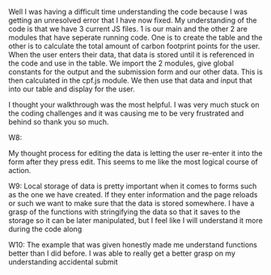 Well I was having a difficult time understanding the code because I was getting an unresolved error that I have now fixed. My understanding of the code is that we have 3 current JS files. 1 is our main and the other 2 are modules that have seperate running code. One is to create the table and the other is to calculate the total amount of carbon footprint points for the user. When the user enters their data, that data is stored until it is referenced in the code and use in the table. We import the 2 modules, give global constants for the output and the submission form and our other data. This is then calculated in the cpf.js module. We then use that data and input that into our table and display for the user. 

I thought your walkthrough was the most helpful. I was very  much stuck on the coding challenges and it was causing me to be very frustrated and behind so thank you so much. 
 

 W8:


My thought process for editing the data is letting the user re-enter it into the form after they press edit. This seems to me like the most logical course of action. 

W9: Local storage of data is pretty important when it comes to forms such as the one we have created. If they enter information and the page reloads or such we want to make sure that the data is stored somewhere. I have a grasp of the functions with stringifying the data so that it saves to the storage so it can be later manipulated, but I feel like I will understand it more during the code along


W10: The example that was given honestly made me understand functions better than I did before. I was able to really get a better grasp on my understanding
accidental submit
